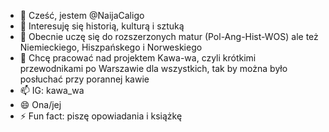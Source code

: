 - 👋 Cześć, jestem @NaijaCaligo
- 👀 Interesuję się historią, kulturą i sztuką
- 🌱 Obecnie uczę się do rozszerzonych matur (Pol-Ang-Hist-WOS) ale też Niemieckiego, Hiszpańskego i Norweskiego
- 💞️ Chcę pracować nad projektem Kawa-wa, czyli krótkimi przewodnikami po Warszawie dla wszystkich, tak by można było posłuchać przy porannej kawie
- 📫 IG: kawa_wa
- 😄 Ona/jej 
- ⚡ Fun fact: piszę opowiadania i książkę

<!---
NaijaCaligo/NaijaCaligo is a ✨ special ✨ repository because its `README.md` (this file) appears on your GitHub profile.
You can click the Preview link to take a look at your changes.
--->
